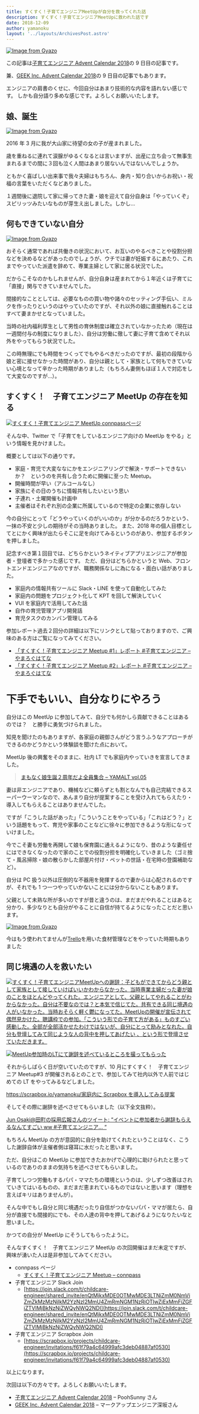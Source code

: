 ```yaml
---
title: すくすく！子育てエンジニアMeetUpが自分を救ってくれた話
description: すくすく！子育てエンジニアMeetUpに救われた話です
date: 2018-12-09
author: yamanoku
layout: '../layouts/ArchivesPost.astro'
---
```


[![Image from Gyazo](https://i.gyazo.com/6dd0f6163d57807d34a856d8f9472f35.png)](https://gyazo.com/6dd0f6163d57807d34a856d8f9472f35)

この記事は[子育てエンジニア Advent Calendar 2018](https://adventar.org/calendars/3178)の 9 日目の記事です。

兼、[GEEK Inc. Advent Calendar 2018](https://adventar.org/calendars/3108)の 9 日目の記事でもあります。

エンジニアの肩書のくせに、今回自分はあまり技術的な内容を語れない感じです。
しかも自分語り多めな感じです。よろしくお願いいたします。

## 娘、誕生

[![Image from Gyazo](https://i.gyazo.com/fd4020eed750367db05996de19318de0.png)](https://gyazo.com/fd4020eed750367db05996de19318de0)

2016 年 3 月に我が大山家に待望の女の子が産まれました。

歳を重ねるに連れて涙腺がゆるくなるとは言いますが、出産に立ち会って無事生まれるまでの間に３回も泣く人間はあまり居ないんではないんでしょうか。

ともかく喜ばしい出来事で我々夫婦はもちろん、身内・知り合いからお祝い・祝福の言葉をいただくなどありました。

１週間後に退院して家に帰ってきた妻・娘を迎えて自分自身は「やっていくぞ」スピリッツみたいなものが芽生え出しました。しかし…

## 何もできていない自分

[![Image from Gyazo](https://i.gyazo.com/3440e5ea2bf3eb108fb44a222cc69a9b.png)](https://gyazo.com/3440e5ea2bf3eb108fb44a222cc69a9b)

おそらく通常であれば共働きの状況において、お互いのやるべきことや役割分担などを決めるなどがあったのでしょうが、ウチでは妻が妊娠するにあたり、これまでやっていた派遣を辞めて、専業主婦として家に居る状況でした。

だからこそなのかもしれませんが、自分自身は産まれてから１年近くは子育てに「直接」関与できていませんでした。

間接的なこととしては、必要なものの買い物や諸々のセッティング手伝い、ミルクを作ったりというのはやっていたのですが、それ以外の娘に直接触れることはすべて妻まかせとなっていました。

当時の社内福利厚生として男性の育休制度は確立されていなかったため（現在は一週間付与の制度になりました）、自分は労働に徹して妻に子育て含めてそれ以外をやってもらう状況でした。

この時無理にでも時間をつくってでもやるべきだったのですが、最初の段階から娘と密に接せなかった時間があり、自分は親として・家族として何もできていない心境となって辛かった時期がありました（もちろん妻側もほぼ１人で対応をして大変なのですが…）。

## すくすく！　子育てエンジニア MeetUp の存在を知る

[![すくすく！子育てエンジニア MeetUp connpassページ](https://i.gyazo.com/d63c09512475e275489f331a0fb719c7.png)](https://gyazo.com/d63c09512475e275489f331a0fb719c7)

そんな中、Twitter で「子育てをしているエンジニア向けの MeetUp をやる」という情報を見かけました。

概要としては以下の通りです。

- 家庭・育児で大変ななにかをエンジニアリングで解決・サポートできないか？　というのを共有し合うために開催に至った Meetup。
- 開催時間が早い（アルコールなし）
- 家族にその日のうちに情報共有したいという思い
- 子連れ・土曜開催も計画中
- 主催者はそれぞれ別の企業に所属しているので特定の企業に依存しない

今の自分にとって「どうやっていくのがいいのか」が分かるのだろうかという、一抹の不安と少しの期待がその当時ありました。
また、2018 年の個人目標としてとにかく興味が出たらそこに足を向けてみるというのがあり、参加するボタンを押しました。

記念すべき第１回目では、どちらかというネイティブアプリエンジニアが参加者・登壇者で多かった感じです。
ただ、自分はどちらかというと Web、フロントエンドエンジニアなのですが、職務関係なしに為になる・面白い話がありました。

- 家庭内の情報共有ツールに Slack・LINE を使って自動化してみた
- 家庭内の問題をプロジェクト化して KPT を回して解決していく
- VUI を家庭内で活用してみた話
- 自作の育児管理アプリ開発話
- 育児タスクのカンバン管理してみる

参加レポート過去２回分の詳細は以下にリンクとして貼っておりますので、ご興味のある方はご覧になってみてください。

- [「すくすく！子育てエンジニア Meetup #1」レポート #子育てエンジニア – やまろぐはてな](https://yamanoku.hatenablog.com/entry/2018/01/21/213318)
- [「すくすく！子育てエンジニア Meetup #2」レポート #子育てエンジニア – やまろぐはてな](https://yamanoku.hatenablog.com/entry/2018/04/07/200750)

# 下手でもいい、自分なりにやろう

自分はこの MeetUp に参加してみて、自分でも何かしら貢献できることはあるのでは？　と勝手に勇気づけられました。

知見を聞けたのもありますが、各家庭の親御さんがどう言うふうなアプローチができるのかどうかという体験談を聞けた点において。

MeetUp 後の興奮をそのままに、社内 LT でも家庭内やっていきを宣言してきました。

> [まもなく娘生誕２周年だよ全員集合 – YAMALT vol.05](https://yamanoku.net/LT/lt05/)

妻は非エンジニアであり、機械などに頼らずとも割となんでも自己完結できるスーパーウーマンなので、あんまり自分が提案することを受け入れてもらえたり・導入してもらえることはありませんでした。

ですが「こうした話があった」「こういうことをやっている」「これはどう？」という話題をもって、育児や家事のことなどに徐々に参加できるような形になっていけました。

今でこそ妻も労働を再開して娘も保育園に通えるようになり、昔のような妻任せにはできなくなったので家のことでの役割分担を明確化していきました（ゴミ捨て・風呂掃除・娘の散らかした部屋片付け・ペットの世話・在宅時の登園補助など）。

自分は PC 扱う以外は圧倒的な不器用を発揮するので妻からは心配されるのですが、それでも 1 つ一つやっていかないことには分からないこともあります。

父親として未熟な所が多いのですが昔と違うのは、まだまだやれることはあると分かり、多少なりとも自分がやることに自信が持てるようになったことだと思います。

[![Image from Gyazo](https://i.gyazo.com/ab84773376a9fdcb7bcfd350f01e8624.png)](https://gyazo.com/ab84773376a9fdcb7bcfd350f01e8624)

今はもう使われてませんが[Trello](https://trello.com/)を用いた食材管理などをやっていた時期もありました

## 同じ境遇の人を救いたい

[![すくすく！子育てエンジニアMeetUpへの謝辞：子どもができてからどう親として家族として接していけばいいかわからなかった。当時専業主婦だった妻が娘のことをほとんどやってくれた。エンジニアとして、父親としてやれることがわからなかった。自分は不要なのでは？と本気で信じてた。共有できる同じ境遇の人がいなかった。当時おそらく軽く鬱になってた。MeetUpの開催が宣伝されて偶然見かけた。聴講枠での参加。「こういう形での子育て方がある」ものすごい感動した。全部が全部活かせたわけではないが、自分にとって励みとなれた。自分も登壇してみて同じような人の背中を押してあげたい 、という形で登壇させていただきます。](https://i.gyazo.com/864a8ec720389e59da0b9bb55f2d5183.png)](https://gyazo.com/864a8ec720389e59da0b9bb55f2d5183)

[![MeetUp参加時のLTにて謝辞を述べているところを撮ってもらった](https://i.gyazo.com/f0908b04ac1c42c3ebf4c3ddfb9c78d9.png)](https://gyazo.com/f0908b04ac1c42c3ebf4c3ddfb9c78d9)

それからしばらく日が空いていたのですが、10 月にすくすく！　子育てエンジニア Meetup#3 が開催されるとのことで、参加してみて社内以外で人前ではじめての LT をやってみるなどしました。

[https://scrapbox.io/yamanoku/家庭内に Scrapbox を導入してみる提案](https://scrapbox.io/yamanoku/家庭内にScrapboxを導入してみる提案)

そしてその際に謝辞を述べさせてもらいました（以下全文抜粋）。

[Jun Osaki@田町の採用広報さんのツイート: “イベントに参加者から謝辞もらえるなんてすごい ww #子育てエンジニア… “](https://twitter.com/nobosemon21/status/1051754307006021632)

もちろん MeetUp の方が意図的に自分を助けてくれたということはなく、こうした謝辞自体が主催者側は寝耳に水だったと思います。

ただ、自分はこの MeetUp に参加できたおかげで心理的に助けられたと思っているのでありのままの気持ちを述べさせてもらいました。

子育てしつつ労働もするパパ・ママたちの環境というのは、少しずつ改善はされていきてはいるものの、まだまだ恵まれているものではないと思います（理想を言えばキリはありませんが）。

そんな中でもし自分と同じ境遇だったり自信がつかないパパ・ママが居たら、自分が直接でも間接的にでも、その人達の背中を押してあげるようになりたいなと思いました。

かつての自分が MeetUp にそうしてもらったように。

そんなすくすく！　子育てエンジニア MeetUp の次回開催はまだ未定ですが、興味が湧いた人は是非参加してみてください。

- connpass ページ
  - [すくすく！子育てエンジニア Meetup – connpass](https://childcare.connpass.com/)
- 子育てエンジニア Slack Join
  - [https://join.slack.com/t/childcare-engineer/shared_invite/enQtMjkxMDE0OTMwMDE3LTNiZmM0NmViZmZkMzMzNjlkM2YzNzI2MmU4ZmRmNGM1NzRiOTIwZjExMmFiZGFiZTVlMjBkNzNiZWQyNWQ2NDI](https://join.slack.com/t/childcare-engineer/shared_invite/enQtMjkxMDE0OTMwMDE3LTNiZmM0NmViZmZkMzMzNjlkM2YzNzI2MmU4ZmRmNGM1NzRiOTIwZjExMmFiZGFiZTVlMjBkNzNiZWQyNWQ2NDI)
- 子育てエンジニア Scrapbox Join
  - [https://scrapbox.io/projects/childcare-engineer/invitations/f61f79a4c64999afc3deb04887af0530](https://scrapbox.io/projects/childcare-engineer/invitations/f61f79a4c64999afc3deb04887af0530)

以上になります。

次回は以下の方々です。よろしくお願いいたします。

- [子育てエンジニア Advent Calendar 2018](https://adventar.org/calendars/3178) – PoohSunny さん
- [GEEK Inc. Advent Calendar 2018](https://adventar.org/calendars/3108) – マークアップエンジニア深坂さん
